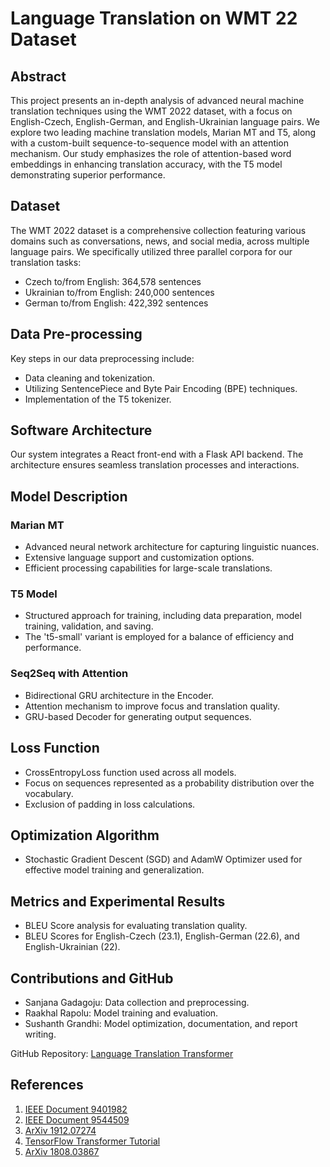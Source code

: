 # Language Translation on WMT 22 Dataset

## Abstract
This project presents an in-depth analysis of advanced neural machine translation techniques using the WMT 2022 dataset, with a focus on English-Czech, English-German, and English-Ukrainian language pairs. We explore two leading machine translation models, Marian MT and T5, along with a custom-built sequence-to-sequence model with an attention mechanism. Our study emphasizes the role of attention-based word embeddings in enhancing translation accuracy, with the T5 model demonstrating superior performance.

## Dataset
The WMT 2022 dataset is a comprehensive collection featuring various domains such as conversations, news, and social media, across multiple language pairs. We specifically utilized three parallel corpora for our translation tasks:
- Czech to/from English: 364,578 sentences
- Ukrainian to/from English: 240,000 sentences
- German to/from English: 422,392 sentences

## Data Pre-processing
Key steps in our data preprocessing include:
- Data cleaning and tokenization.
- Utilizing SentencePiece and Byte Pair Encoding (BPE) techniques.
- Implementation of the T5 tokenizer.

## Software Architecture
Our system integrates a React front-end with a Flask API backend. The architecture ensures seamless translation processes and interactions.

## Model Description
### Marian MT
- Advanced neural network architecture for capturing linguistic nuances.
- Extensive language support and customization options.
- Efficient processing capabilities for large-scale translations.

### T5 Model
- Structured approach for training, including data preparation, model training, validation, and saving.
- The 't5-small' variant is employed for a balance of efficiency and performance.

### Seq2Seq with Attention
- Bidirectional GRU architecture in the Encoder.
- Attention mechanism to improve focus and translation quality.
- GRU-based Decoder for generating output sequences.

## Loss Function
- CrossEntropyLoss function used across all models.
- Focus on sequences represented as a probability distribution over the vocabulary.
- Exclusion of padding in loss calculations.

## Optimization Algorithm
- Stochastic Gradient Descent (SGD) and AdamW Optimizer used for effective model training and generalization.

## Metrics and Experimental Results
- BLEU Score analysis for evaluating translation quality.
- BLEU Scores for English-Czech (23.1), English-German (22.6), and English-Ukrainian (22).

## Contributions and GitHub
- Sanjana Gadagoju: Data collection and preprocessing.
- Raakhal Rapolu: Model training and evaluation.
- Sushanth Grandhi: Model optimization, documentation, and report writing.

GitHub Repository: [Language Translation Transformer](https://github.com/raakhalrapolu/languagetranslation_transformer.git)

## References
1. [IEEE Document 9401982](https://ieeexplore.ieee.org/document/9401982)
2. [IEEE Document 9544509](https://ieeexplore.ieee.org/document/9544509)
3. [ArXiv 1912.07274](https://arxiv.org/pdf/1912.07274.pdf)
4. [TensorFlow Transformer Tutorial](https://www.tensorflow.org/text/tutorials/transformer)
5. [ArXiv 1808.03867](https://arxiv.org/abs/1808.03867)
